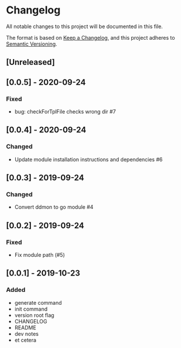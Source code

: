 # Changelog
All notable changes to this project will be documented in this file.

The format is based on [Keep a Changelog](https://keepachangelog.com/en/1.0.0/),
and this project adheres to [Semantic Versioning](https://semver.org/spec/v2.0.0.html).

## [Unreleased]

## [0.0.5] - 2020-09-24
### Fixed
- bug: checkForTplFile checks wrong dir #7

## [0.0.4] - 2020-09-24
### Changed
- Update module installation instructions and dependencies #6

## [0.0.3] - 2019-09-24
### Changed
- Convert ddmon to go module #4

## [0.0.2] - 2019-09-24
### Fixed
- Fix module path (#5)

## [0.0.1] - 2019-10-23
### Added
 - generate command
 - init command
 - version root flag
 - CHANGELOG
 - README
 - dev notes
 - et cetera
